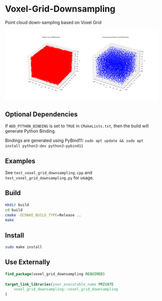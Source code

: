 # Voxel-Grid-Downsampling
Point cloud down-sampling based on Voxel Grid

![image](https://github.com/YevgeniyEngineer/Voxel-Grid-Downsampling/blob/main/images/example_result.png)

## Optional Dependencies
If `ADD_PYTHON_BINDING` is set to `TRUE` in `CMakeLists.txt`, then the build will generate Python Binding.

Bindings are generated using PyBind11:
`sudo apt update && sudo apt install python3-dev python3-pybind11`

## Examples
See `test_voxel_grid_downsampling.cpp` and `test_voxel_grid_downsampling.py` for usage.

## Build
```bash
mkdir build
cd build
cmake -DCMAKE_BUILD_TYPE=Release ..
make
```

## Install
```bash
sudo make install
```

## Use Externally
```cmake
find_package(voxel_grid_downsampling REQUIRED)

target_link_libraries(your_executable_name PRIVATE 
    voxel_grid_downsampling::voxel_grid_downsampling
)
```